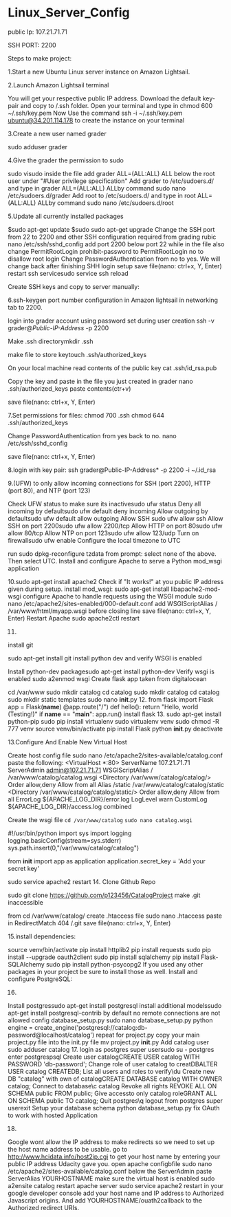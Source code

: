 # Linux_Server_Config

public Ip: 107.21.71.71

SSH PORT: 2200

Steps to make project:

1.Start a new Ubuntu Linux server instance on Amazon Lightsail.

2.Launch Amazon Lightsail terminal

You will get your respective public IP address.
Download the default key-pair and copy to /.ssh folder.
Open your terminal and type in chmod 600 ~/.ssh/key.pem
Now Use the command ssh -i ~/.ssh/key.pem ubuntu@34.201.114.178 to create the instance on your terminal

3.Create a new user named grader

sudo adduser grader

4.Give the grader the permission to sudo

sudo visudo
inside the file add grader ALL=(ALL:ALL) ALL below the root user under "#User privilege specification"
Add grader to /etc/sudoers.d/ and type in grader ALL=(ALL:ALL) ALLby command sudo nano /etc/sudoers.d/grader
Add root to /etc/sudoers.d/ and type in root ALL=(ALL:ALL) ALLby command sudo nano /etc/sudoers.d/root

5.Update all currently installed packages

$sudo apt-get update
$sudo sudo apt-get upgrade 
Change the SSH port from 22 to 2200 and other SSH configuration required from grading rubic
nano /etc/ssh/sshd_config add port 2200 below port 22
while in the file also change PermitRootLogin prohibit-password to PermitRootLogin no to disallow root login
Change PasswordAuthentication from no to yes. We will change back after finishing SHH login setup
save file(nano: ctrl+x, Y, Enter)
restart ssh servicesudo service ssh reload

Create SSH keys and copy to server manually:

6.ssh-keygen
port number configuration in Amazon lightsail in networking tab to 2200.

login into grader account using password set during user creation ssh -v grader@*Public-IP-Address* -p 2200

Make .ssh directorymkdir .ssh

make file to store keytouch .ssh/authorized_keys

On your local machine read contents of the public key cat .ssh/id_rsa.pub

Copy the key and paste in the file you just created in grader nano .ssh/authorized_keys paste contents(ctr+v)

save file(nano: ctrl+x, Y, Enter)

7.Set permissions for files: chmod 700 .ssh chmod 644 .ssh/authorized_keys

Change PasswordAuthentication from yes back to no. nano /etc/ssh/sshd_config

save file(nano: ctrl+x, Y, Enter)

8.login with key pair: ssh grader@Public-IP-Address* -p 2200 -i ~/.id_rsa

9.(UFW) to only allow incoming connections for SSH (port 2200), HTTP (port 80), and NTP (port 123)

Check UFW status to make sure its inactivesudo ufw status
Deny all incoming by defaultsudo ufw default deny incoming
Allow outgoing by defaultsudo ufw default allow outgoing
Allow SSH sudo ufw allow ssh
Allow SSH on port 2200sudo ufw allow 2200/tcp
Allow HTTP on port 80sudo ufw allow 80/tcp
Allow NTP on port 123sudo ufw allow 123/udp
Turn on firewallsudo ufw enable
Configure the local timezone to UTC

run sudo dpkg-reconfigure tzdata from prompt: select none of the above. Then select UTC.
Install and configure Apache to serve a Python mod_wsgi application

10.sudo apt-get install apache2 Check if "It works!" at you public IP address given during setup.
install mod_wsgi: sudo apt-get install libapache2-mod-wsgi
configure Apache to handle requests using the WSGI module sudo nano /etc/apache2/sites-enabled/000-default.conf
add WSGIScriptAlias / /var/www/html/myapp.wsgi before </VirtualHost> closing line
save file(nano: ctrl+x, Y, Enter)
Restart Apache sudo apache2ctl restart

11.
install git

sudo apt-get install git
install python dev and verify WSGI is enabled

Install python-dev packagesudo apt-get install python-dev
Verify wsgi is enabled sudo a2enmod wsgi
Create flask app taken from digitalocean

cd /var/www
sudo mkdir catalog
cd catalog
sudo mkdir catalog
cd catalog
sudo mkdir static templates
sudo nano __init__.py
 12.
 from flask import Flask
app = Flask(__name__)
@app.route("/")
def hello():
    return "Hello, world (Testing!)"
if __name__ == "__main__":
app.run()
install flask
13.
sudo apt-get install python-pip
sudo pip install virtualenv
sudo virtualenv venv
sudo chmod -R 777 venv
source venv/bin/activate
pip install Flask
python __init__.py
deactivate

13.Configure And Enable New Virtual Host

Create host config file sudo nano /etc/apache2/sites-available/catalog.conf
paste the following:
<VirtualHost *:80>
  ServerName 107.21.71.71
  ServerAdmin admin@107.21.71.71
  WSGIScriptAlias / /var/www/catalog/catalog.wsgi
  <Directory /var/www/catalog/catalog/>
      Order allow,deny
      Allow from all
  </Directory>
  Alias /static /var/www/catalog/catalog/static
  <Directory /var/www/catalog/catalog/static/>
      Order allow,deny
      Allow from all
  </Directory>
  ErrorLog ${APACHE_LOG_DIR}/error.log
  LogLevel warn
  CustomLog ${APACHE_LOG_DIR}/access.log combined
</VirtualHost>



Create the wsgi file
     `cd /var/www/catalog`
     `sudo nano catalog.wsgi`

  #!/usr/bin/python
  import sys
  import logging
  logging.basicConfig(stream=sys.stderr)
  sys.path.insert(0,"/var/www/catalog/catalog")

  from __init__ import app as application
  application.secret_key = 'Add your secret key'

sudo service apache2 restart
14.
Clone Github Repo

sudo git clone https://github.com/p123456/CatalogProject
make .git inaccessible

from cd /var/www/catalog/ create .htaccess file sudo nano .htaccess
paste in RedirectMatch 404 /\.git
save file(nano: ctrl+x, Y, Enter)

15.install dependencies:

source venv/bin/activate
pip install httplib2
pip install requests
sudo pip install --upgrade oauth2client
sudo pip install sqlalchemy
pip install Flask-SQLAlchemy
sudo pip install python-psycopg2
If you used any other packages in your project be sure to install those as well.
Install and configure PostgreSQL:

16.
Install postgressudo apt-get install postgresql
install additional modelssudo apt-get install postgresql-contrib
by default no remote connections are not allowed
config database_setup.py sudo nano database_setup.py
python engine = create_engine('postgresql://catalog:db-password@localhost/catalog')
repeat for project.py
copy your main project.py file into the init.py file mv project.py __init__.py
Add catalog user sudo adduser catalog
17.
login as postgres super usersudo su - postgres
enter postgrespsql
Create user catalogCREATE USER catalog WITH PASSWORD 'db-password';
Change role of user catalog to creatDBALTER USER catalog CREATEDB;
List all users and roles to verify\du
Create new DB "catalog" with own of catalogCREATE DATABASE catalog WITH OWNER catalog;
Connect to database\c catalog
Revoke all rights REVOKE ALL ON SCHEMA public FROM public;
Give accessto only catalog roleGRANT ALL ON SCHEMA public TO catalog;
Quit postgres\q
logout from postgres super userexit
Setup your database schema python database_setup.py
fix OAuth to work with hosted Application

18.
Google wont allow the IP address to make redirects so we need to set up the host name address to be usable.
go to http://www.hcidata.info/host2ip.cgi to get your host name by entering your public IP address Udacity gave you.
open apache configbfile sudo nano /etc/apache2/sites-available/catalog.conf
below the ServerAdmin paste ServerAlias YOURHOSTNAME
make sure the virtual host is enabled sudo a2ensite catalog
restart apache server sudo service apache2 restart
in your google developer console add your host name and IP address to Authorized Javascript origins. And add YOURHOSTNAME/ouath2callback to the Authorized redirect URIs.
